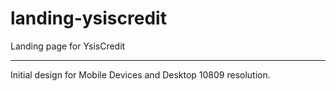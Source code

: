 # landing-ysiscredit
Landing page for YsisCredit

---------------------------

Initial design for Mobile Devices and Desktop 10809 resolution.
